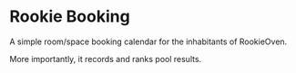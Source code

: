 
# Rookie Booking

A simple room/space booking calendar for the inhabitants of RookieOven.

More importantly, it records and ranks pool results.

